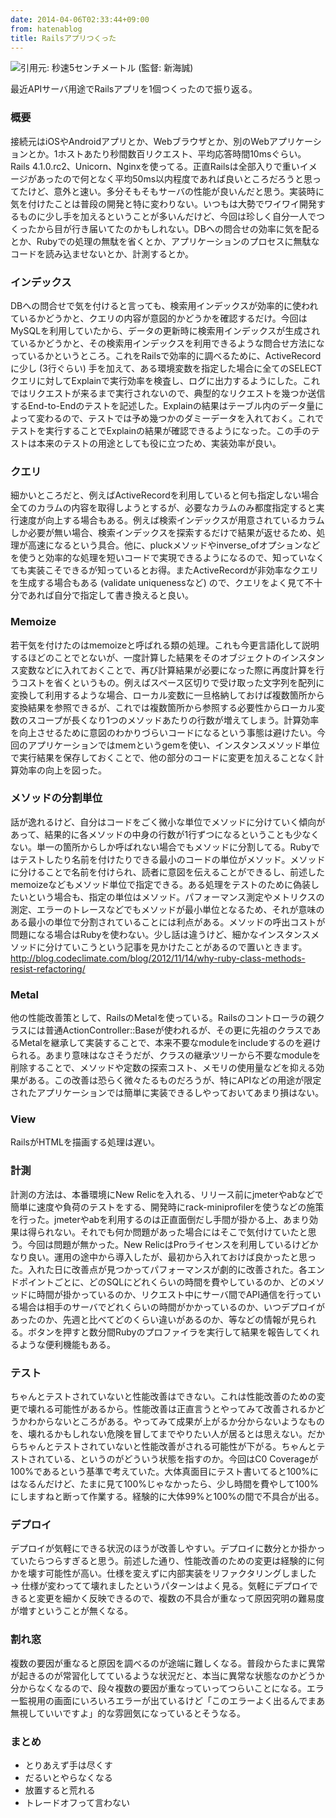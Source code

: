 ```yaml
---
date: 2014-04-06T02:33:44+09:00
from: hatenablog
title: Railsアプリつくった
---
```


<p><img src="http://cdn-ak.f.st-hatena.com/images/fotolife/r/r7kamura/20140407/20140407004740.png" alt="引用元: 秒速5センチメートル (監督: 新海誠)"></p>

<p>最近APIサーバ用途でRailsアプリを1個つくったので振り返る。</p>

<h3>概要</h3>

<p>接続元はiOSやAndroidアプリとか、Webブラウザとか、別のWebアプリケーションとか。1ホストあたり秒間数百リクエスト、平均応答時間10msぐらい。Rails 4.1.0.rc2、Unicorn、Nginxを使ってる。正直Railsは全部入りで重いイメージがあったので何となく平均50ms以内程度であれば良いところだろうと思ってたけど、意外と速い。多分そもそもサーバの性能が良いんだと思う。実装時に気を付けたことは普段の開発と特に変わりない。いつもは大勢でワイワイ開発するものに少し手を加えるということが多いんだけど、今回は珍しく自分一人でつくったから目が行き届いてたのかもしれない。DBへの問合せの効率に気を配るとか、Rubyでの処理の無駄を省くとか、アプリケーションのプロセスに無駄なコードを読み込ませないとか、計測するとか。</p>

<h3>インデックス</h3>

<p>DBへの問合せで気を付けると言っても、検索用インデックスが効率的に使われているかどうかと、クエリの内容が意図的かどうかを確認するだけ。今回はMySQLを利用していたから、データの更新時に検索用インデックスが生成されているかどうかと、その検索用インデックスを利用できるような問合せ方法になっているかというところ。これをRailsで効率的に調べるために、ActiveRecordに少し (3行ぐらい) 手を加えて、ある環境変数を指定した場合に全てのSELECTクエリに対してExplainで実行効率を検査し、ログに出力するようにした。これではリクエストが来るまで実行されないので、典型的なリクエストを幾つか送信するEnd-to-Endのテストを記述した。Explainの結果はテーブル内のデータ量によって変わるので、テストでは予め幾つかのダミーデータを入れておく。これでテストを実行することでExplainの結果が確認できるようになった。この手のテストは本来のテストの用途としても役に立つため、実装効率が良い。</p>

<h3>クエリ</h3>

<p>細かいところだと、例えばActiveRecordを利用していると何も指定しない場合全てのカラムの内容を取得しようとするが、必要なカラムのみ都度指定すると実行速度が向上する場合もある。例えば検索インデックスが用意されているカラムしか必要が無い場合、検索インデックスを探索するだけで結果が返せるため、処理が高速になるという具合。他に、pluckメソッドやinverse_ofオプションなどを使うと効率的な処理を短いコードで実現できるようになるので、知っていなくても実装こそできるが知っているとお得。またActiveRecordが非効率なクエリを生成する場合もある (validate uniquenessなど) ので、クエリをよく見て不十分であれば自分で指定して書き換えると良い。</p>

<h3>Memoize</h3>

<p>若干気を付けたのはmemoizeと呼ばれる類の処理。これも今更言語化して説明するほどのことでとないが、一度計算した結果をそのオブジェクトのインスタンス変数などに入れておくことで、再び計算結果が必要になった際に再度計算を行うコストを省くというもの。例えばスペース区切りで受け取った文字列を配列に変換して利用するような場合、ローカル変数に一旦格納しておけば複数箇所から変換結果を参照できるが、これでは複数箇所から参照する必要性からローカル変数のスコープが長くなり1つのメソッドあたりの行数が増えてしまう。計算効率を向上させるために意図のわかりづらいコードになるという事態は避けたい。今回のアプリケーションではmemというgemを使い、インスタンスメソッド単位で実行結果を保存しておくことで、他の部分のコードに変更を加えることなく計算効率の向上を図った。</p>

<h3>メソッドの分割単位</h3>

<p>話が逸れるけど、自分はコードをごく微小な単位でメソッドに分けていく傾向があって、結果的に各メソッドの中身の行数が1行ずつになるということも少なくない。単一の箇所からしか呼ばれない場合でもメソッドに分割してる。Rubyではテストしたり名前を付けたりできる最小のコードの単位がメソッド。メソッドに分けることで名前を付けられ、読者に意図を伝えることができるし、前述したmemoizeなどもメソッド単位で指定できる。ある処理をテストのために偽装したいという場合も、指定の単位はメソッド。パフォーマンス測定やメトリクスの測定、エラーのトレースなどでもメソッドが最小単位となるため、それが意味のある最小の単位で分割されていることには利点がある。メソッドの呼出コストが問題になる場合はRubyを使わない。少し話は違うけど、細かなインスタンスメソッドに分けていこうという記事を見かけたことがあるので置いときます。
<a href="http://blog.codeclimate.com/blog/2012/11/14/why-ruby-class-methods-resist-refactoring/">http://blog.codeclimate.com/blog/2012/11/14/why-ruby-class-methods-resist-refactoring/</a></p>

<h3>Metal</h3>

<p>他の性能改善策として、RailsのMetalを使っている。Railsのコントローラの親クラスには普通ActionController::Baseが使われるが、その更に先祖のクラスであるMetalを継承して実装することで、本来不要なmoduleをincludeするのを避けられる。あまり意味はなさそうだが、クラスの継承ツリーから不要なmoduleを削除することで、メソッドや定数の探索コスト、メモリの使用量などを抑える効果がある。この改善は恐らく微々たるものだろうが、特にAPIなどの用途が限定されたアプリケーションでは簡単に実装できるしやっておいてあまり損はない。</p>

<h3>View</h3>

<p>RailsがHTMLを描画する処理は遅い。</p>

<h3>計測</h3>

<p>計測の方法は、本番環境にNew Relicを入れる、リリース前にjmeterやabなどで簡単に速度や負荷のテストをする、開発時にrack-miniprofilerを使うなどの施策を行った。jmeterやabを利用するのは正直面倒だし手間が掛かる上、あまり効果は得られない。それでも何か問題があった場合にはそこで気付けていたと思う。今回は問題が無かった。New RelicはProライセンスを利用しているけどかなり良い。運用の途中から導入したが、最初から入れておけば良かったと思った。入れた日に改善点が見つかってパフォーマンスが劇的に改善された。各エンドポイントごとに、どのSQLにどれくらいの時間を費やしているのか、どのメソッドに時間が掛かっているのか、リクエスト中にサーバ間でAPI通信を行っている場合は相手のサーバでどれくらいの時間がかかっているのか、いつデプロイがあったのか、先週と比べてどのくらい違いがあるのか、等などの情報が見られる。ボタンを押すと数分間Rubyのプロファイラを実行して結果を報告してくれるような便利機能もある。</p>

<h3>テスト</h3>

<p>ちゃんとテストされていないと性能改善はできない。これは性能改善のための変更で壊れる可能性があるから。性能改善は正直言うとやってみて改善されるかどうかわからないところがある。やってみて成果が上がるか分からないようなものを、壊れるかもしれない危険を冒してまでやりたい人が居るとは思えない。だからちゃんとテストされていないと性能改善がされる可能性が下がる。ちゃんとテストされている、というのがどういう状態を指すのか。今回はC0 Coverageが100%であるという基準で考えていた。大体真面目にテスト書いてると100%にはなるんだけど、たまに見て100%じゃなかったら、少し時間を費やして100%にしますねと断って作業する。経験的に大体99%と100%の間で不具合が出る。</p>

<h3>デプロイ</h3>

<p>デプロイが気軽にできる状況のほうが改善しやすい。デプロイに数分とか掛かっていたらつらすぎると思う。前述した通り、性能改善のための変更は経験的に何かを壊す可能性が高い。仕様を変えずに内部実装をリファクタリングしました → 仕様が変わってて壊れましたというパターンはよく見る。気軽にデプロイできると変更を細かく反映できるので、複数の不具合が重なって原因究明の難易度が増すということが無くなる。</p>

<h3>割れ窓</h3>

<p>複数の要因が重なると原因を調べるのが途端に難しくなる。普段からたまに異常が起きるのが常習化してているような状況だと、本当に異常な状態なのかどうか分からなくなるので、段々複数の要因が重なっていってつらいことになる。エラー監視用の画面にいろいろエラーが出ているけど「このエラーよく出るんでまあ無視していいですよ」的な雰囲気になっているとそうなる。</p>

<h3>まとめ</h3>

<ul>
<li>とりあえず手は尽くす</li>
<li>だるいとやらなくなる</li>
<li>放置すると荒れる</li>
<li>トレードオフって言わない</li>
</ul>


